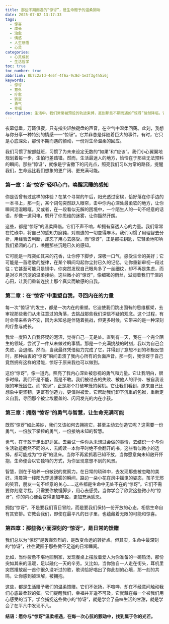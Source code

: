 ```yaml
---
title: 那些不期而遇的“惊讶”，是生命赠予的温柔回响
date: 2025-07-02 13:17:33
tags:
  - 惊喜
  - 成长
  - 治愈
  - 情感
  - 人生感悟
  - 心灵
categories:
  - 心灵成长
  - 生活哲学
toc: true
toc_number: true
abbrlink: 8b7c2a1d-4e5f-4f6a-9c8d-1e2f3g4h5i6j
keywords:
  - 惊讶
  - 意外
  - 疗愈
  - 转变
  - 勇气
  - 幸福
description: 生活中，我们常常被预设的轨迹束缚，直到那些不期而遇的“惊讶”悄然降临。它们如同温柔的浪花，轻抚我们疲惫的心灵，带来意想不到的启示与力量。本文将深入探讨“惊讶”如何成为我们生命中不可或缺的治愈力量，引导我们重新审视自我，拥抱未知，并在每一次心弦的颤动中，找到前行的勇气与温暖。
---
```


夜幕低垂，万籁俱寂，只有指尖轻触键盘的声音，在空气中温柔回荡。此刻，我想与你分享一种特别的情感——“惊讶”。它并非总是伴随着巨大的事件，有时，它只是心底深处，那份不期而遇的颤动，一份对生命温柔的回应。

我们习惯了按部就班，习惯了为未来设定无数的“如果”和“应该”。我们小心翼翼地规划着每一步，生怕行差踏错。然而，生活最迷人的地方，恰恰在于那些无法预料的瞬间。那些“惊讶”，就像是宇宙撒下的闪光点，照亮我们习以为常的路径，提醒我们，生命远比我们想象的更广阔、更充满可能。

### 第一章：当“惊讶”轻叩心门，唤醒沉睡的感知

你是否曾有过这样的体验？在某个寻常的午后，阳光透过窗棂，恰好落在你手边的一本书上，那一刻，某个词句突然跃入眼帘，击中你内心深处最柔软的地方，让你瞬间泪湿眼眶。又或者，在一段看似无解的困境中，一个陌生人的一句不经意的话语，却像一道闪电，劈开了你思维的迷雾，让你豁然开朗。

这些，都是“惊讶”的温柔降临。它们不声不响，却拥有穿透人心的力量。我们常常在忙碌中，将自己的感知力磨钝，对周遭的一切变得麻木。我们习惯了用理智去分析，用经验去判断，却忘了用心去感受。而“惊讶”，正是那把钥匙，它轻柔地叩响我们紧闭的心门，唤醒那些沉睡已久的感知。

它可能是一阵突如其来的花香，让你停下脚步，深吸一口气，感受生命的美好；它可能是一首老歌的旋律，在某个瞬间勾起你尘封已久的记忆，让你重新审视一段过往；它甚至可能只是镜中，你突然发现自己眼角多了一丝细纹，却不再是焦虑，而是对岁月沉淀的温柔接纳。这些微小的“惊讶”，像细密的雨丝，滋润着我们干涸的心田，让我们重新连接上那个真实而敏感的自我。

### 第二章：在“惊讶”中重塑自我，寻回内在的力量

每一次“惊讶”的发生，都是一次内在的重塑。它迫使我们跳出固有的思维框架，去审视那些我们从未注意过的角落，去挑战那些我们深信不疑的观念。这个过程，有时会带来些许不安，因为未知总是伴随着挑战，但更多时候，它带来的是一种深刻的疗愈与成长。

我曾一度陷入自我怀疑的泥沼，觉得自己一无是处。直到有一天，我在一个完全陌生的领域，尝试了一件从未做过的事情。那是一个充满挑战的时刻，我以为自己会失败，会退缩。然而，当我最终凭借毅力完成了它，并得到了意想不到的积极反馈时，那种由衷的“惊讶”瞬间击溃了我内心所有的负面声音。那一刻，我惊讶于自己竟然拥有这样的潜能，惊讶于原来我也可以做到。

这份“惊讶”，像一道光，照亮了我内心深处被忽视的勇气和力量。它让我明白，很多时候，我们不是不能，而是不敢。我们被过去的失败、被他人的评价、被自我设限的牢笼困住。而“惊讶”，正是那个打破牢笼的契机。它让我们看到，原来自己比想象中更坚韧，更富有创造力，更值得被爱。它帮助我们卸下沉重的包袱，重新定义自我，寻回那个被尘埃覆盖的、闪闪发光的内在小孩。

### 第三章：拥抱“惊讶”的勇气与智慧，让生命充满可能

既然“惊讶”如此美妙，我们又该如何去拥抱它，甚至主动去创造它呢？这需要一份勇气，一份放下掌控的勇气，一份接纳未知的智慧。

勇气，在于敢于走出舒适区。去尝试一件你从未想过会做的事情，去结识一个与你生活轨迹截然不同的人，去阅读一本你平时绝不会翻开的书。这些看似微小的选择，都可能成为“惊讶”的温床。当你不再紧抓着已知不放，当你愿意向未知敞开怀抱，生命便会以它独特的方式，为你呈现意想不到的风景。

智慧，则在于培养一份敏锐的觉察力。在日常的琐碎中，去发现那些被忽略的美好。清晨第一缕阳光穿透薄雾的瞬间，路边一朵小花在风中摇曳的姿态，孩子无邪的笑容，朋友一句不经意的关心……这些都是生命中无处不在的“惊讶”。它们不需要你刻意寻找，只需要你放慢脚步，用心去感受。当你学会了欣赏这些微小的“惊讶”，你的内心便会变得更加丰盈，更加充满感恩。

拥抱“惊讶”，不是要我们盲目冒险，而是要我们保持一份开放的心态，相信生命自有其安排。它教会我们，即使在最平凡的日子里，也蕴藏着无限的可能和惊喜。

### 第四章：那些微小而深刻的“惊讶”，是日常的馈赠

我们总以为“惊讶”是轰轰烈烈的，是改变命运的转折点。但其实，生命中最深刻的“惊讶”，往往藏匿于那些微不足道的日常瞬间。

比如，当你疲惫不堪地回到家，发现餐桌上摆放着爱人为你准备的一碗热汤，那份突如其来的温暖，足以融化一天的辛劳。又比如，当你独自一人走在街头，耳机里突然播放起一首你很久没听过的歌，歌词恰好唱出了你此刻的心境，那一刻的共鸣，让你感到被理解，被拥抱。

这些，都是生活赠予我们的温柔馈赠。它们不张扬，不喧哗，却在不经意间触动我们心底最柔软的弦。它们提醒我们，幸福并非遥不可及，它就藏在每一个被我们用心感受的当下。学会捕捉这些微小的“惊讶”，就是学会了品味生活的甘甜，就是学会了在平凡中发现不凡。

**结语：愿你与“惊讶”温柔相遇，在每一次心弦的颤动中，找到属于你的光芒。**